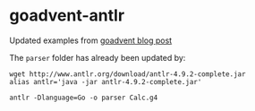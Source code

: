 # goadvent-antlr

Updated examples from [goadvent blog post](https://blog.gopheracademy.com/advent-2017/parsing-with-antlr4-and-go/)

The `parser` folder has already been updated by:

```shell
wget http://www.antlr.org/download/antlr-4.9.2-complete.jar
alias antlr='java -jar antlr-4.9.2-complete.jar'

antlr -Dlanguage=Go -o parser Calc.g4
```
